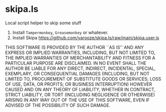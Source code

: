 # skipa.ls

Local script helper to skip some stuff



1. Install `Tampermonkey`, `Greasemonkey` or whatever.
2. Install Skipa https://github.com/yarooze/skipa.ls/raw/main/skipa.user.js




THIS SOFTWARE IS PROVIDED BY THE AUTHOR ``AS IS'' AND ANY EXPRESS OR IMPLIED WARRANTIES, INCLUDING, BUT NOT LIMITED TO, THE IMPLIED WARRANTIES OF MERCHANTABILITY AND FITNESS FOR A PARTICULAR PURPOSE ARE DISCLAIMED. IN NO EVENT SHALL THE AUTHOR BE LIABLE FOR ANY DIRECT, INDIRECT, INCIDENTAL, SPECIAL, EXEMPLARY, OR CONSEQUENTIAL DAMAGES (INCLUDING, BUT NOT LIMITED TO, PROCUREMENT OF SUBSTITUTE GOODS OR SERVICES; LOSS OF USE, DATA, OR PROFITS; OR BUSINESS INTERRUPTION) HOWEVER CAUSED AND ON ANY THEORY OF LIABILITY, WHETHER IN CONTRACT, STRICT LIABILITY, OR TORT (INCLUDING NEGLIGENCE OR OTHERWISE) ARISING IN ANY WAY OUT OF THE USE OF THIS SOFTWARE, EVEN IF ADVISED OF THE POSSIBILITY OF SUCH DAMAGE.
